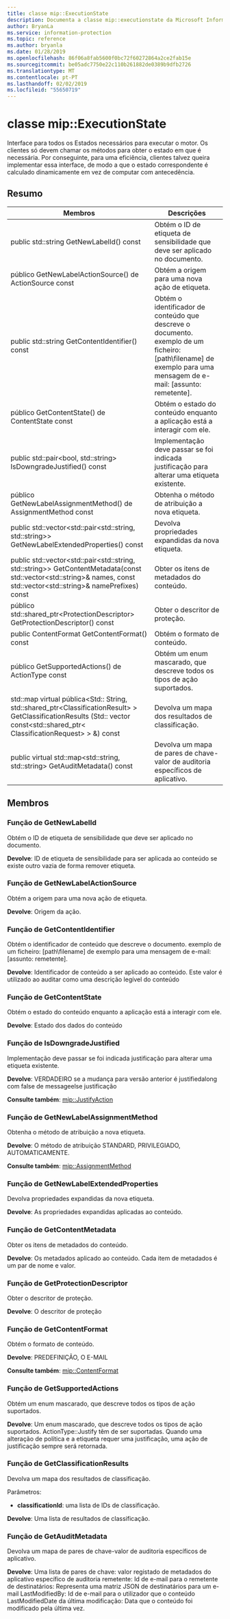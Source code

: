 ```yaml
---
title: classe mip::ExecutionState
description: Documenta a classe mip::executionstate da Microsoft Information Protection (MIP) SDK.
author: BryanLa
ms.service: information-protection
ms.topic: reference
ms.author: bryanla
ms.date: 01/28/2019
ms.openlocfilehash: 86f06a8fab5600f0bc72f60272864a2ce2fab15e
ms.sourcegitcommit: be05adc7750e22c110b261882de0389b9dfb2726
ms.translationtype: MT
ms.contentlocale: pt-PT
ms.lasthandoff: 02/02/2019
ms.locfileid: "55650719"
---
```

# <a name="class-mipexecutionstate"></a>classe mip::ExecutionState 
Interface para todos os Estados necessários para executar o motor.
Os clientes só devem chamar os métodos para obter o estado em que é necessária. Por conseguinte, para uma eficiência, clientes talvez queira implementar essa interface, de modo a que o estado correspondente é calculado dinamicamente em vez de computar com antecedência.
  
## <a name="summary"></a>Resumo
 Membros                        | Descrições                                
--------------------------------|---------------------------------------------
public std::string GetNewLabelId() const  |  Obtém o ID de etiqueta de sensibilidade que deve ser aplicado no documento.
público GetNewLabelActionSource() de ActionSource const  |  Obtém a origem para uma nova ação de etiqueta.
public std::string GetContentIdentifier() const  |  Obtém o identificador de conteúdo que descreve o documento. exemplo de um ficheiro: [path\filename] de exemplo para uma mensagem de e-mail: [assunto: remetente].
público GetContentState() de ContentState const  |  Obtém o estado do conteúdo enquanto a aplicação está a interagir com ele.
public std::pair\<bool, std::string\> IsDowngradeJustified() const  |  Implementação deve passar se foi indicada justificação para alterar uma etiqueta existente.
público GetNewLabelAssignmentMethod() de AssignmentMethod const  |  Obtenha o método de atribuição a nova etiqueta.
public std::vector\<std::pair\<std::string, std::string\>\> GetNewLabelExtendedProperties() const  |  Devolva propriedades expandidas da nova etiqueta.
public std::vector\<std::pair\<std::string, std::string\>\> GetContentMetadata(const std::vector\<std::string\>& names, const std::vector\<std::string\>& namePrefixes) const  |  Obter os itens de metadados do conteúdo.
público std::shared_ptr\<ProtectionDescriptor\> GetProtectionDescriptor() const  |  Obter o descritor de proteção.
public ContentFormat GetContentFormat() const  |  Obtém o formato de conteúdo.
público GetSupportedActions() de ActionType const  |  Obtém um enum mascarado, que descreve todos os tipos de ação suportados.
std::map virtual pública\<Std:: String, std::shared_ptr\<ClassificationResult\> \> GetClassificationResults (Std:: vector const\<std::shared_ptr\< ClassificationRequest\> \> &) const  |  Devolva um mapa dos resultados de classificação.
public virtual std::map\<std::string, std::string\> GetAuditMetadata() const  |  Devolva um mapa de pares de chave-valor de auditoria específicos de aplicativo.
  
## <a name="members"></a>Membros
  
### <a name="getnewlabelid-function"></a>Função de GetNewLabelId
Obtém o ID de etiqueta de sensibilidade que deve ser aplicado no documento.

  
**Devolve**: ID de etiqueta de sensibilidade para ser aplicada ao conteúdo se existe outro vazia de forma remover etiqueta.
  
### <a name="getnewlabelactionsource-function"></a>Função de GetNewLabelActionSource
Obtém a origem para uma nova ação de etiqueta.

  
**Devolve**: Origem da ação.
  
### <a name="getcontentidentifier-function"></a>Função de GetContentIdentifier
Obtém o identificador de conteúdo que descreve o documento. exemplo de um ficheiro: [path\filename] de exemplo para uma mensagem de e-mail: [assunto: remetente].

  
**Devolve**: Identificador de conteúdo a ser aplicado ao conteúdo.
Este valor é utilizado ao auditar como uma descrição legível do conteúdo
  
### <a name="getcontentstate-function"></a>Função de GetContentState
Obtém o estado do conteúdo enquanto a aplicação está a interagir com ele.

  
**Devolve**: Estado dos dados do conteúdo
  
### <a name="isdowngradejustified-function"></a>Função de IsDowngradeJustified
Implementação deve passar se foi indicada justificação para alterar uma etiqueta existente.

  
**Devolve**: VERDADEIRO se a mudança para versão anterior é justifiedalong com false de messageelse justificação 
  
**Consulte também**: [mip::JustifyAction](class_mip_justifyaction.md)
  
### <a name="getnewlabelassignmentmethod-function"></a>Função de GetNewLabelAssignmentMethod
Obtenha o método de atribuição a nova etiqueta.

  
**Devolve**: O método de atribuição STANDARD, PRIVILEGIADO, AUTOMATICAMENTE. 
  
**Consulte também**: [mip::AssignmentMethod](mip-enums-and-structs.md#assignmentmethod-enum)
  
### <a name="getnewlabelextendedproperties-function"></a>Função de GetNewLabelExtendedProperties
Devolva propriedades expandidas da nova etiqueta.

  
**Devolve**: As propriedades expandidas aplicadas ao conteúdo.
  
### <a name="getcontentmetadata-function"></a>Função de GetContentMetadata
Obter os itens de metadados do conteúdo.

  
**Devolve**: Os metadados aplicado ao conteúdo. Cada item de metadados é um par de nome e valor.
  
### <a name="getprotectiondescriptor-function"></a>Função de GetProtectionDescriptor
Obter o descritor de proteção.

  
**Devolve**: O descritor de proteção
  
### <a name="getcontentformat-function"></a>Função de GetContentFormat
Obtém o formato de conteúdo.

  
**Devolve**: PREDEFINIÇÃO, O E-MAIL 
  
**Consulte também**: [mip::ContentFormat](mip-enums-and-structs.md#contentformat-enum)
  
### <a name="getsupportedactions-function"></a>Função de GetSupportedActions
Obtém um enum mascarado, que descreve todos os tipos de ação suportados.

  
**Devolve**: Um enum mascarado, que descreve todos os tipos de ação suportados.
ActionType::Justify têm de ser suportadas. Quando uma alteração de política e a etiqueta requer uma justificação, uma ação de justificação sempre será retornada.
  
### <a name="getclassificationresults-function"></a>Função de GetClassificationResults
Devolva um mapa dos resultados de classificação.

Parâmetros:  
* **classificationId**: uma lista de IDs de classificação. 



  
**Devolve**: Uma lista de resultados de classificação.
  
### <a name="getauditmetadata-function"></a>Função de GetAuditMetadata
Devolva um mapa de pares de chave-valor de auditoria específicos de aplicativo.

  
**Devolve**: Uma lista de pares de chave: valor registado de metadados do aplicativo específico de auditoria remetente: Id de e-mail para o remetente de destinatários: Representa uma matriz JSON de destinatários para um e-mail LastModifiedBy: Id de e-mail para o utilizador que o conteúdo LastModifiedDate da última modificação: Data que o conteúdo foi modificado pela última vez.